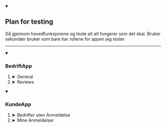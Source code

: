 <details open>
  <summary>
    <h2>Plan for testing</h2>
  </summary>
  <p>
    Gå gjennom hovedfunksjonene og teste alt alt fungerer som det skal. Bruker sekundær bruker som bare har rollene for appen jeg tester
  </p>
<hr>
</details>

<details open>
  <summary>
    <h3>BedriftApp</h3>
  </summary>
  <ol>
    <li>
      <details>
        <summary>General</summary>
        <table>
          <tr>
            <th>Funksjon</th>
            <th>Beskrivelse</th>
            <th>Resultat</th>
            <th>Bilder</th>
          </tr>
          <tr>
            <td>Data i dashbord</td>
            <td>Sjekker at rett data kommer opp i dashbordet. Dataen er filtrert på current OrgUnit, skal heller ikke vise data fra andre bedrifter</td>
            <td>✅</td>
            <td>
              <table>
                <th><img src="https://github.com/Ben9boyz/FagProove-2024/assets/167029110/dd5d1b85-2010-4389-9c2a-1b2966845320" width="200" /></th>
              </table>
            </td>
          </tr>
          <tr>
            <td>Sjekke at svaring av kunde funker</td>
            <td>Svare på review og teste, sjekker om bruker får mail og om de kan se svar</td>
            <td>✅</td>
            <td>
              <table>
                <th><img src="https://github.com/Ben9boyz/FagProove-2024/assets/167029110/12453357-a3a6-4625-beef-8ee789dabb37" width="200" /></th>
                <th><img src="https://github.com/Ben9boyz/FagProove-2024/assets/167029110/1c2b21f7-f7f7-4e4b-a6c0-2e59015004aa" width="200" /></th>
              </table>
            </td>
          </tr>
        </table>
      </details>
    </li>
    <li>
      <details>
        <summary>Reviews</summary>
        <table>
          <tr>
            <th>Funksjon</th>
            <th>Beskrivelse</th>
            <th>Resultat</th>
            <th>Bilder</th>
          </tr>
          <tr>
            <td>Sjekke at svaring av kunde funker</td>
            <td>Svare på review</td>
            <td>✅</td>
            <td>
              <table>
                <th><img src="https://github.com/Ben9boyz/FagProove-2024/assets/167029110/610d359a-593e-4969-a694-601cc65a4d21" width="200" /></th>
              </table>
            </td>
          </tr>
          <tr>
            <td>Filtreing av svarte reviews og Filtering av usvarte reviews</td>
            <td>Sjekker om rett vises basert på valg</td>
            <td>✅</td>
            <td>
              <table>
                <th><img src="https://github.com/Ben9boyz/FagProove-2024/assets/167029110/a76ae18b-235c-4a52-8281-23b4b9b55332" width="200" /></th>
              </table>
            </td>
          </tr>
          <tr>
            <td>Søking</td>
            <td>Sjekker om søke funksjon funker</td>
            <td>✅</td>
            <td>
              <table>
                <th><img src="https://github.com/Ben9boyz/FagProove-2024/assets/167029110/5f0dc3c3-43e7-48ed-a943-268a7584a6a8" width="200" /></th>
              </table>
            </td>
          </tr>
        </table>
      </details>
    </li>
  </ol>
</details>

<details open>
  <summary>
    <h3>KundeApp</h3>
  </summary>
  <ol>
    <li>
      <details>
        <summary>Bedrifter uten Anmeldelse</summary>
        <table>
          <tr>
            <th>Funksjon</th>
            <th>Beskrivelse</th>
            <th>Resultat</th>
            <th>Bilder</th>
          </tr>
          <tr>
            <td>lage ny Review</td>
            <td>Sjekker at oppreting av ny review funker</td>
            <td>✅</td>
            <td>
              <table>
                <th><img src="https://github.com/Ben9boyz/FagProove-2024/assets/167029110/28478568-5102-4a0c-a147-cfce5373f13d" width="200" /></th>
                                <th><img src="https://github.com/Ben9boyz/FagProove-2024/assets/167029110/a2a676fa-54d9-4bec-9955-e2606548746f" width="200" /></th>
              </table>
            </td>
          </tr>
          <tr>
            <td>Bedrifs info</td>
            <td>Sjekke at rett info står i bedrifs info</td>
            <td>✅</td>
            <td>
              <table>
                <th><img src="https://github.com/Ben9boyz/FagProove-2024/assets/167029110/4d8659f3-3282-43cf-a4f7-022ea8373b59" width="200" /></th>
                <th><img src="https://github.com/Ben9boyz/FagProove-2024/assets/167029110/2cc06d1a-a2aa-41ee-9545-687a6901f267" width="200" /></th>
              </table>
            </td>
          </tr>
                    <tr>
            <td>Bedrifs søk</td>
            <td>Sjekke at rett bedrift kommer opp ved søking</td>
            <td>✅</td>
            <td>
              <table>
                <th><img src="https://github.com/Ben9boyz/FagProove-2024/assets/167029110/84933ba3-5fb9-4253-8c8a-e77a451abd73" width="200" /></th>
              </table>
            </td>
          </tr>
        </table>
      </details>
    </li>
    <li>
      <details>
        <summary>Mine Anmeldelser</summary>
        <table>
          <tr>
            <th>Funksjon</th>
            <th>Beskrivelse</th>
            <th>Resultat</th>
            <th>Bilder</th>
          </tr>
          <tr>
            <td>Redigering</td>
            <td>Sjekke at redigering av anmeldelse funker</td>
            <td>✅</td>
            <td>
              <table>
                <th><img src="https://github.com/Ben9boyz/FagProove-2024/assets/167029110/d02281c1-e34b-40b1-88b9-d97314465b85" width="200" /></th>
                <th><img src="https://github.com/Ben9boyz/FagProove-2024/assets/167029110/f7671d25-89d9-4033-9416-25cdc5296f17" width="200" /></th>
              </table>
            </td>
          </tr>
          <tr>
            <td>Sletting</td>
            <td>Sjekker om sletting an anmeldelser funker</td>
            <td>✅</td>
            <td>
              <table>
                <th><img src="https://github.com/Ben9boyz/FagProove-2024/assets/167029110/3970d769-6dd4-40ca-b81a-d51826c0f5fc" width="200" /></th>
                <th><img src="https://github.com/Ben9boyz/FagProove-2024/assets/167029110/df4038d3-4938-49ca-8bbf-7747fecae08b" width="200" /></th>
              </table>
            </td>
          </tr>
        </table>
      </details>
    </li>
  </ol>
</details>
